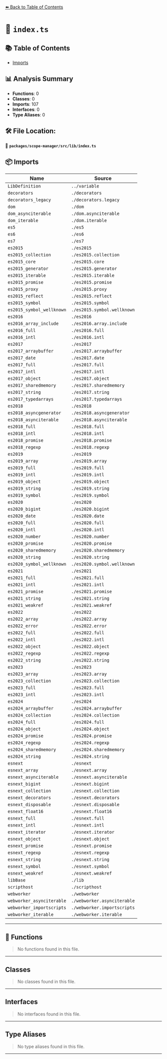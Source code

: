 [⬅️ Back to Table of Contents](../../../../index.md)

# 📄 `index.ts`

## 📚 Table of Contents

- [Imports](#imports)

## 📊 Analysis Summary

- **Functions**: 0
- **Classes**: 0
- **Imports**: 107
- **Interfaces**: 0
- **Type Aliases**: 0

## 🛠️ File Location:
📂 **`packages/scope-manager/src/lib/index.ts`**

## 📦 Imports

| Name | Source |
|------|--------|
| `LibDefinition` | `../variable` |
| `decorators` | `./decorators` |
| `decorators_legacy` | `./decorators.legacy` |
| `dom` | `./dom` |
| `dom_asynciterable` | `./dom.asynciterable` |
| `dom_iterable` | `./dom.iterable` |
| `es5` | `./es5` |
| `es6` | `./es6` |
| `es7` | `./es7` |
| `es2015` | `./es2015` |
| `es2015_collection` | `./es2015.collection` |
| `es2015_core` | `./es2015.core` |
| `es2015_generator` | `./es2015.generator` |
| `es2015_iterable` | `./es2015.iterable` |
| `es2015_promise` | `./es2015.promise` |
| `es2015_proxy` | `./es2015.proxy` |
| `es2015_reflect` | `./es2015.reflect` |
| `es2015_symbol` | `./es2015.symbol` |
| `es2015_symbol_wellknown` | `./es2015.symbol.wellknown` |
| `es2016` | `./es2016` |
| `es2016_array_include` | `./es2016.array.include` |
| `es2016_full` | `./es2016.full` |
| `es2016_intl` | `./es2016.intl` |
| `es2017` | `./es2017` |
| `es2017_arraybuffer` | `./es2017.arraybuffer` |
| `es2017_date` | `./es2017.date` |
| `es2017_full` | `./es2017.full` |
| `es2017_intl` | `./es2017.intl` |
| `es2017_object` | `./es2017.object` |
| `es2017_sharedmemory` | `./es2017.sharedmemory` |
| `es2017_string` | `./es2017.string` |
| `es2017_typedarrays` | `./es2017.typedarrays` |
| `es2018` | `./es2018` |
| `es2018_asyncgenerator` | `./es2018.asyncgenerator` |
| `es2018_asynciterable` | `./es2018.asynciterable` |
| `es2018_full` | `./es2018.full` |
| `es2018_intl` | `./es2018.intl` |
| `es2018_promise` | `./es2018.promise` |
| `es2018_regexp` | `./es2018.regexp` |
| `es2019` | `./es2019` |
| `es2019_array` | `./es2019.array` |
| `es2019_full` | `./es2019.full` |
| `es2019_intl` | `./es2019.intl` |
| `es2019_object` | `./es2019.object` |
| `es2019_string` | `./es2019.string` |
| `es2019_symbol` | `./es2019.symbol` |
| `es2020` | `./es2020` |
| `es2020_bigint` | `./es2020.bigint` |
| `es2020_date` | `./es2020.date` |
| `es2020_full` | `./es2020.full` |
| `es2020_intl` | `./es2020.intl` |
| `es2020_number` | `./es2020.number` |
| `es2020_promise` | `./es2020.promise` |
| `es2020_sharedmemory` | `./es2020.sharedmemory` |
| `es2020_string` | `./es2020.string` |
| `es2020_symbol_wellknown` | `./es2020.symbol.wellknown` |
| `es2021` | `./es2021` |
| `es2021_full` | `./es2021.full` |
| `es2021_intl` | `./es2021.intl` |
| `es2021_promise` | `./es2021.promise` |
| `es2021_string` | `./es2021.string` |
| `es2021_weakref` | `./es2021.weakref` |
| `es2022` | `./es2022` |
| `es2022_array` | `./es2022.array` |
| `es2022_error` | `./es2022.error` |
| `es2022_full` | `./es2022.full` |
| `es2022_intl` | `./es2022.intl` |
| `es2022_object` | `./es2022.object` |
| `es2022_regexp` | `./es2022.regexp` |
| `es2022_string` | `./es2022.string` |
| `es2023` | `./es2023` |
| `es2023_array` | `./es2023.array` |
| `es2023_collection` | `./es2023.collection` |
| `es2023_full` | `./es2023.full` |
| `es2023_intl` | `./es2023.intl` |
| `es2024` | `./es2024` |
| `es2024_arraybuffer` | `./es2024.arraybuffer` |
| `es2024_collection` | `./es2024.collection` |
| `es2024_full` | `./es2024.full` |
| `es2024_object` | `./es2024.object` |
| `es2024_promise` | `./es2024.promise` |
| `es2024_regexp` | `./es2024.regexp` |
| `es2024_sharedmemory` | `./es2024.sharedmemory` |
| `es2024_string` | `./es2024.string` |
| `esnext` | `./esnext` |
| `esnext_array` | `./esnext.array` |
| `esnext_asynciterable` | `./esnext.asynciterable` |
| `esnext_bigint` | `./esnext.bigint` |
| `esnext_collection` | `./esnext.collection` |
| `esnext_decorators` | `./esnext.decorators` |
| `esnext_disposable` | `./esnext.disposable` |
| `esnext_float16` | `./esnext.float16` |
| `esnext_full` | `./esnext.full` |
| `esnext_intl` | `./esnext.intl` |
| `esnext_iterator` | `./esnext.iterator` |
| `esnext_object` | `./esnext.object` |
| `esnext_promise` | `./esnext.promise` |
| `esnext_regexp` | `./esnext.regexp` |
| `esnext_string` | `./esnext.string` |
| `esnext_symbol` | `./esnext.symbol` |
| `esnext_weakref` | `./esnext.weakref` |
| `libBase` | `./lib` |
| `scripthost` | `./scripthost` |
| `webworker` | `./webworker` |
| `webworker_asynciterable` | `./webworker.asynciterable` |
| `webworker_importscripts` | `./webworker.importscripts` |
| `webworker_iterable` | `./webworker.iterable` |


---

## 🔧 Functions

> No functions found in this file.


---

## Classes

> No classes found in this file.


---

## Interfaces

> No interfaces found in this file.


---

## Type Aliases

> No type aliases found in this file.


---